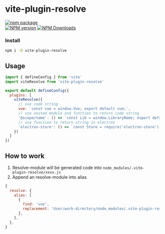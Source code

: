 # vite-plugin-resolve

[![npm package](https://nodei.co/npm/vite-plugin-resolve.png?downloads=true&downloadRank=true&stars=true)](https://www.npmjs.com/package/vite-plugin-resolve)
<br/>
[![NPM version](https://img.shields.io/npm/v/vite-plugin-resolve.svg?style=flat)](https://npmjs.org/package/vite-plugin-resolve)
[![NPM Downloads](https://img.shields.io/npm/dm/vite-plugin-resolve.svg?style=flat)](https://npmjs.org/package/vite-plugin-resolve)

### Install

```bash
npm i -D vite-plugin-resolve
```

## Usage

```js
import { defineConfig } from 'vite'
import viteResolve from 'vite-plugin-resolve'

export default defineConfig({
  plugins: [
    viteResolve({
      // use code string
      vue: `const vue = window.Vue; export default vue;`,
      // use nested module and function to return code string
      '@scope/name': () => `const Lib = window.LibraryName; export default Lib;`,
      // use function to return string in electron
      'electron-store': () => `const Store = require('electron-store'); export default Store;`,
    })
  ]
})
```

## How to work

1. Resolve-module will be generated code into `node_modules/.vite-plugin-resolve/xxxx.js`
2. Append an resolve-module into alias

  ```js
  {
    resolve: {
      alias: [
        {
          find: 'vue',
          replacement: 'User/work-directory/node_modules/.vite-plugin-resolve/vue.js',
        },
      ],
    },
  }
  ```
